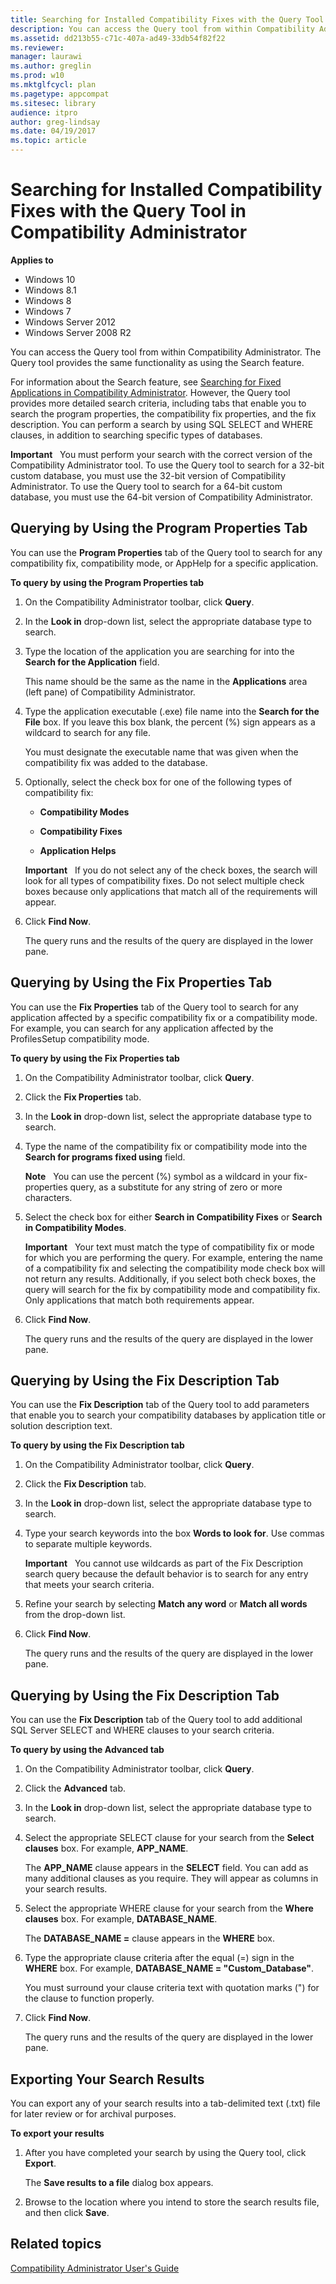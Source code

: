 ```yaml
---
title: Searching for Installed Compatibility Fixes with the Query Tool in Compatibility Administrator (Windows 10)
description: You can access the Query tool from within Compatibility Administrator. The Query tool provides the same functionality as using the Search feature.
ms.assetid: dd213b55-c71c-407a-ad49-33db54f82f22
ms.reviewer: 
manager: laurawi
ms.author: greglin
ms.prod: w10
ms.mktglfcycl: plan
ms.pagetype: appcompat
ms.sitesec: library
audience: itproauthor: greg-lindsay
ms.date: 04/19/2017
ms.topic: article
---
```


# Searching for Installed Compatibility Fixes with the Query Tool in Compatibility Administrator


**Applies to**

-   Windows 10
-   Windows 8.1
-   Windows 8
-   Windows 7
-   Windows Server 2012
-   Windows Server 2008 R2

You can access the Query tool from within Compatibility Administrator. The Query tool provides the same functionality as using the Search feature.

For information about the Search feature, see [Searching for Fixed Applications in Compatibility Administrator](searching-for-fixed-applications-in-compatibility-administrator.md). However, the Query tool provides more detailed search criteria, including tabs that enable you to search the program properties, the compatibility fix properties, and the fix description. You can perform a search by using SQL SELECT and WHERE clauses, in addition to searching specific types of databases.

**Important**  
You must perform your search with the correct version of the Compatibility Administrator tool. To use the Query tool to search for a 32-bit custom database, you must use the 32-bit version of Compatibility Administrator. To use the Query tool to search for a 64-bit custom database, you must use the 64-bit version of Compatibility Administrator.

 

## Querying by Using the Program Properties Tab


You can use the **Program Properties** tab of the Query tool to search for any compatibility fix, compatibility mode, or AppHelp for a specific application.

**To query by using the Program Properties tab**

1.  On the Compatibility Administrator toolbar, click **Query**.

2.  In the **Look in** drop-down list, select the appropriate database type to search.

3.  Type the location of the application you are searching for into the **Search for the Application** field.

    This name should be the same as the name in the **Applications** area (left pane) of Compatibility Administrator.

4.  Type the application executable (.exe) file name into the **Search for the File** box. If you leave this box blank, the percent (%) sign appears as a wildcard to search for any file.

    You must designate the executable name that was given when the compatibility fix was added to the database.

5.  Optionally, select the check box for one of the following types of compatibility fix:

    -   **Compatibility Modes**

    -   **Compatibility Fixes**

    -   **Application Helps**

    **Important**  
    If you do not select any of the check boxes, the search will look for all types of compatibility fixes. Do not select multiple check boxes because only applications that match all of the requirements will appear.

     

6.  Click **Find Now**.

    The query runs and the results of the query are displayed in the lower pane.

## Querying by Using the Fix Properties Tab


You can use the **Fix Properties** tab of the Query tool to search for any application affected by a specific compatibility fix or a compatibility mode. For example, you can search for any application affected by the ProfilesSetup compatibility mode.

**To query by using the Fix Properties tab**

1.  On the Compatibility Administrator toolbar, click **Query**.

2.  Click the **Fix Properties** tab.

3.  In the **Look in** drop-down list, select the appropriate database type to search.

4.  Type the name of the compatibility fix or compatibility mode into the **Search for programs fixed using** field.

    **Note**  
    You can use the percent (%) symbol as a wildcard in your fix-properties query, as a substitute for any string of zero or more characters.

     

5.  Select the check box for either **Search in Compatibility Fixes** or **Search in Compatibility Modes**.

    **Important**  
    Your text must match the type of compatibility fix or mode for which you are performing the query. For example, entering the name of a compatibility fix and selecting the compatibility mode check box will not return any results. Additionally, if you select both check boxes, the query will search for the fix by compatibility mode and compatibility fix. Only applications that match both requirements appear.

     

6.  Click **Find Now**.

    The query runs and the results of the query are displayed in the lower pane.

## Querying by Using the Fix Description Tab


You can use the **Fix Description** tab of the Query tool to add parameters that enable you to search your compatibility databases by application title or solution description text.

**To query by using the Fix Description tab**

1.  On the Compatibility Administrator toolbar, click **Query**.

2.  Click the **Fix Description** tab.

3.  In the **Look in** drop-down list, select the appropriate database type to search.

4.  Type your search keywords into the box **Words to look for**. Use commas to separate multiple keywords.

    **Important**  
    You cannot use wildcards as part of the Fix Description search query because the default behavior is to search for any entry that meets your search criteria.

     

5.  Refine your search by selecting **Match any word** or **Match all words** from the drop-down list.

6.  Click **Find Now**.

    The query runs and the results of the query are displayed in the lower pane.

## Querying by Using the Fix Description Tab


You can use the **Fix Description** tab of the Query tool to add additional SQL Server SELECT and WHERE clauses to your search criteria.

**To query by using the Advanced tab**

1.  On the Compatibility Administrator toolbar, click **Query**.

2.  Click the **Advanced** tab.

3.  In the **Look in** drop-down list, select the appropriate database type to search.

4.  Select the appropriate SELECT clause for your search from the **Select clauses** box. For example, **APP\_NAME**.

    The **APP\_NAME** clause appears in the **SELECT** field. You can add as many additional clauses as you require. They will appear as columns in your search results.

5.  Select the appropriate WHERE clause for your search from the **Where clauses** box. For example, **DATABASE\_NAME**.

    The **DATABASE\_NAME =** clause appears in the **WHERE** box.

6.  Type the appropriate clause criteria after the equal (=) sign in the **WHERE** box. For example, **DATABASE\_NAME = "Custom\_Database"**.

    You must surround your clause criteria text with quotation marks (") for the clause to function properly.

7.  Click **Find Now**.

    The query runs and the results of the query are displayed in the lower pane.

## Exporting Your Search Results


You can export any of your search results into a tab-delimited text (.txt) file for later review or for archival purposes.

**To export your results**

1.  After you have completed your search by using the Query tool, click **Export**.

    The **Save results to a file** dialog box appears.

2.  Browse to the location where you intend to store the search results file, and then click **Save**.

## Related topics
[Compatibility Administrator User's Guide](compatibility-administrator-users-guide.md)

 

 





